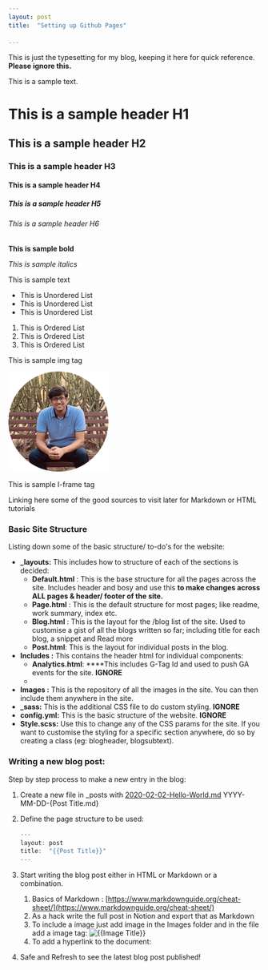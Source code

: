 ```yaml
---
layout: post
title:  "Setting up Github Pages"

---
```



This is just the typesetting for my blog, keeping it here for quick reference. **Please ignore this.**

This is a sample text.

<h1> This is a sample header H1 </h1>
<h2> This is a sample header H2 </h2>
<h3> This is a sample header H3 </h3>
<h4> This is a sample header H4 </h4>
<h5> This is a sample header H5 </h5>
<h6> This is a sample header H6 </h6>
<strong> This is sample bold </strong>

<i> This is sample italics </i>
<p> This is sample text <p>
<ul> 
<li>This is Unordered List </li>
<li>This is Unordered List </li>
<li>This is Unordered List </li>
</ul>

<ol> 
<li>This is Ordered List </li>
<li>This is Ordered List </li>
<li>This is Ordered List </li>
</ol>

<p> This is sample img tag </p>
<img src="/images/my-image.png" alt="Prince Jain" width="200">
<p> This is sample I-frame tag </p>
Linking here some of the good sources to visit later for Markdown or HTML tutorials


### Basic Site Structure

Listing down some of the basic structure/ to-do's for the website:

- **_layouts:** This includes how to structure of each of the sections is decided:
    - **Default.html** : This is the base structure for all the pages across the site. Includes header and bosy and use this **to make changes across ALL pages & header/ footer of the site.**
    - **Page.html** : This is the default structure for most pages; like readme, work summary, index etc.
    - **Blog.html** : This is the layout for the /blog list of the site. Used to customise a gist of all the blogs written so far; including title for each blog, a snippet and Read more
    - **Post.html**: This is the layout for individual posts in the blog.
- **Includes :** This contains the header html for individual components:
    - **Analytics.html**:  ****This includes G-Tag Id and used to push GA events for the site. **IGNORE**
    - 
- **Images :** This is the repository of all the images in the site. You can then include them anywhere in the site.
- **_sass:** This is the additional CSS file to do custom styling. **IGNORE**
- **config.yml:** This is the basic structure of the website. **IGNORE**
- **Style.scss:** Use this to change any of the CSS params for the site. If you want to customise the styling for a specific section anywhere, do so by creating a class (eg: blogheader, blogsubtext).

### **Writing a new blog post:**

Step by step process to make a new entry in the blog:

1. Create a new file in _posts with [2020-02-02-Hello-World.md](http://2020-02-02-hello-world.md/) YYYY-MM-DD-{Post Title.md}
2. Define the page structure to be used:
    
    ```jsx
    ---
    layout: post
    title:  "{{Post Title}}"
    ---
    ```
    
3. Start writing the blog post either in HTML or Markdown or a combination. 
    1. Basics of Markdown : [https://www.markdownguide.org/cheat-sheet/](https://www.markdownguide.org/cheat-sheet/)
    2. As a hack write the full post in Notion and export that as Markdown
    3. To include a image just add image in the Images folder and in the file add a image tag: 
    ![{{Image Title}}]("/images/image_name.png")
    4. To add a hyperlink to the document: 
4. Safe and Refresh to see the latest blog post published!
